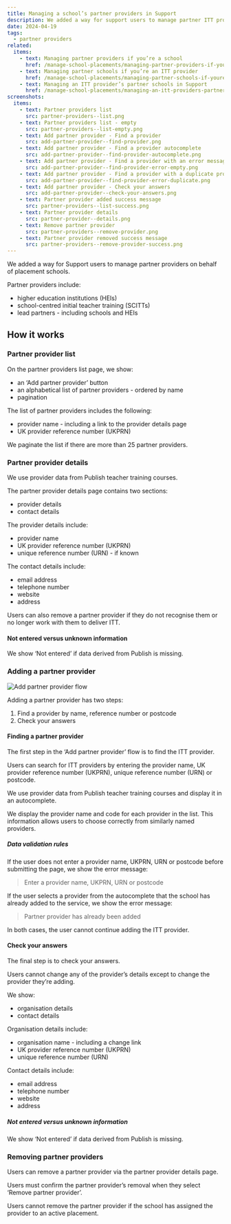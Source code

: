 ```yaml
---
title: Managing a school’s partner providers in Support
description: We added a way for support users to manage partner ITT providers on behalf of placement schools
date: 2024-04-19
tags:
  - partner providers
related:
  items:
    - text: Managing partner providers if you’re a school
      href: /manage-school-placements/managing-partner-providers-if-youre-a-school/
    - text: Managing partner schools if you’re an ITT provider
      href: /manage-school-placements/managing-partner-schools-if-youre-an-itt-provider/
    - text: Managing an ITT provider’s partner schools in Support
      href: /manage-school-placements/managing-an-itt-providers-partner-schools-in-support/
screenshots:
  items:
    - text: Partner providers list
      src: partner-providers--list.png
    - text: Partner providers list - empty
      src: partner-providers--list-empty.png
    - text: Add partner provider - Find a provider
      src: add-partner-provider--find-provider.png
    - text: Add partner provider - Find a provider autocomplete
      src: add-partner-provider--find-provider-autocomplete.png
    - text: Add partner provider - Find a provider with an error message
      src: add-partner-provider--find-provider-error-empty.png
    - text: Add partner provider - Find a provider with a duplicate provider error message
      src: add-partner-provider--find-provider-error-duplicate.png
    - text: Add partner provider - Check your answers
      src: add-partner-provider--check-your-answers.png
    - text: Partner provider added success message
      src: partner-providers--list-success.png
    - text: Partner provider details
      src: partner-provider--details.png
    - text: Remove partner provider
      src: partner-providers--remove-provider.png
    - text: Partner provider removed success message
      src: partner-providers--remove-provider-success.png
---
```


We added a way for Support users to manage partner providers on behalf of placement schools.

Partner providers include:

- higher education institutions (HEIs)
- school-centred initial teacher training (SCITTs)
- lead partners - including schools and HEIs

## How it works

### Partner provider list

On the partner providers list page, we show:

- an ‘Add partner provider’ button
- an alphabetical list of partner providers - ordered by name
- pagination

The list of partner providers includes the following:

- provider name - including a link to the provider details page
- UK provider reference number (UKPRN)

We paginate the list if there are more than 25 partner providers.

### Partner provider details

We use provider data from Publish teacher training courses.

The partner provider details page contains two sections:

- provider details
- contact details

The provider details include:

- provider name
- UK provider reference number (UKPRN)
- unique reference number (URN) - if known

The contact details include:

- email address
- telephone number
- website
- address

Users can also remove a partner provider if they do not recognise them or no longer work with them to deliver ITT.

#### Not entered versus unknown information

We show ‘Not entered’ if data derived from Publish is missing.

### Adding a partner provider

![Add partner provider flow](add-partner-provider--flow.png "Add partner provider flow")

Adding a partner provider has two steps:

1. Find a provider by name, reference number or postcode
2. Check your answers

#### Finding a partner provider

The first step in the ‘Add partner provider’ flow is to find the ITT provider.

Users can search for ITT providers by entering the provider name, UK provider reference number (UKPRN), unique reference number (URN) or postcode.

We use provider data from Publish teacher training courses and display it in an autocomplete.

We display the provider name and code for each provider in the list. This information allows users to choose correctly from similarly named providers.

##### Data validation rules

If the user does not enter a provider name, UKPRN, URN or postcode before submitting the page, we show the error message:

> Enter a provider name, UKPRN, URN or postcode

If the user selects a provider from the autocomplete that the school has already added to the service, we show the error message:

> Partner provider has already been added

In both cases, the user cannot continue adding the ITT provider.

#### Check your answers

The final step is to check your answers.

Users cannot change any of the provider’s details except to change the provider they’re adding.

We show:

- organisation details
- contact details

Organisation details include:

- organisation name - including a change link
- UK provider reference number (UKPRN)
- unique reference number (URN)

Contact details include:

- email address
- telephone number
- website
- address

##### Not entered versus unknown information

We show ‘Not entered’ if data derived from Publish is missing.

### Removing partner providers

Users can remove a partner provider via the partner provider details page.

Users must confirm the partner provider’s removal when they select ‘Remove partner provider’.

Users cannot remove the partner provider if the school has assigned the provider to an active placement.
